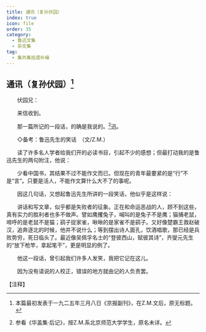 ```yaml
---
title: 通讯（复孙伏园）
index: true
icon: file
order: 35
category:
  - 鲁迅文集
  - 杂文集
tag:  
  - 集外集拾遗补编
---
```


## 通讯（复孙伏园）[^①]

　　伏园兄：

　　来信收到。

　　那一篇所记的一段话，的确是我说的。[^②]迅。

　　◇备考：鲁迅先生的笑话　（文/Z.M.）

　　读了许多名人学者给我们开的必读书目，引起不少的感想；但最打动我的是鲁迅先生的两句附注，他说：

　　少看中国书，其结果不过不能作文而已。但现在的青年最要紧的是“行”不是“言”。只要是活人，不能作文算什么大不了的事呢。

　　因这几句话，又想起鲁迅先生所讲的一段笑话，他似乎是这样说：

　　讲话和写文章，似乎都是失败者的征象。正在和命运恶战的人，顾不到这些，真有实力的胜利者也多不做声。譬如鹰攫兔子，喊叫的是兔子不是鹰；猫捕老鼠，啼呼的是老鼠不是猫；鹞子捉家雀，啾啾的是家雀不是鹞子。又好像楚霸王救赵破汉，追奔逐北的时候，他并不说什么；等到摆出诗人面孔，饮酒唱歌，那已经是兵败势穷，死日临头了。最近像吴佩孚名士的“登彼西山，赋彼其诗”，齐燮元先生的“放下枪竿，拿起笔干”，更是明显的例了。

　　他这一段话，曾引起我们许多人发笑，我把它记在这儿。

　　因为没有请说的人校正，错误的地方就由记的人负责罢。

【注释】

[^①]:本篇最初发表于一九二五年三月八日《京报副刊》，在Z.M.文后，原无标题。

[^②]:参看《华盖集·后记》，按Z.M.系北京师范大学学生，原名未详。

